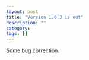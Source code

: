 ```yaml
---
layout: post
title: "Version 1.0.3 is out"
description: ""
category: 
tags: []
---
```

Some bug correction.
